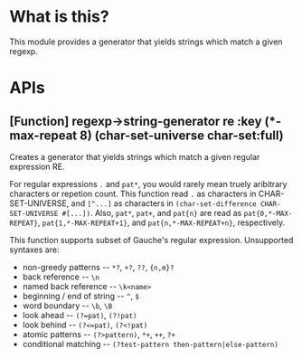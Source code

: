 # What is this?
This module provides a generator that yields strings which match a given regexp.

# APIs
## [Function] regexp->string-generator re :key (*-max-repeat 8) (char-set-universe char-set:full)
Creates a generator that yields strings
which match a given regular expression RE.

For regular expressions `.` and `pat*`, you would rarely mean truely aribitrary
characters or repetion count.
This function read `.` as characters in CHAR-SET-UNIVERSE,
and `[^...]` as characters in `(char-set-difference CHAR-SET-UNIVERSE #[...])`.
Also, `pat*`, `pat+`, and `pat{n}` are read as `pat{0,*-MAX-REPEAT}`,
`pat{1,*-MAX-REPEAT+1}`, and `pat{n,*-MAX-REPEAT+n}`, respectively.

This function supports subset of Gauche's regular expression.
Unsupported syntaxes are:

- non-greedy patterns -- `*?`, `+?`, `??`, `{n,m}?`
- back reference -- `\n`
- named back reference -- `\k<name>`
- beginning / end of string -- `^`, `$`
- word boundary -- `\b`, `\B`
- look ahead -- `(?=pat)`, `(?!pat)`
- look behind -- `(?<=pat)`, `(?<!pat)`
- atomic patterns -- `(?>pattern)`, `*+`, `++`, `?+`
- conditional matching -- `(?test-pattern then-pattern|else-pattern)`
